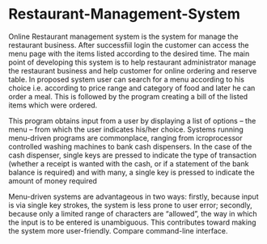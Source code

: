 # Restaurant-Management-System

Online Restaurant management system is the system for manage the restaurant business. After successfiil login the customer can access the menu page with the items listed according to the desired time. The main point of developing this system is to help restaurant administrator manage the restaurant business and help customer for online ordering and reserve table. In proposed system user can search for a menu according to his choice i.e. according to price range and category of food and later he can order a meal. This is followed by the program creating a bill of the listed items which were ordered.

This program obtains input from a user by displaying a list of options – the menu – from which the user indicates his/her choice. Systems running menu-driven programs are commonplace, ranging from icroprocessor controlled washing machines to bank cash dispensers. In the case of the cash dispenser, single keys are pressed to indicate the type of transaction (whether a receipt is wanted with the cash, or if a statement of the bank balance is required) and with many, a single key is pressed to indicate the amount of money required

Menu-driven systems are advantageous in two ways: firstly, because input is via single key strokes, the system is less prone to user error; secondly, because only a limited range of characters are “allowed”, the way in which the input is to be entered is unambiguous. This contributes toward making the system more user-friendly. Compare command-line interface.
